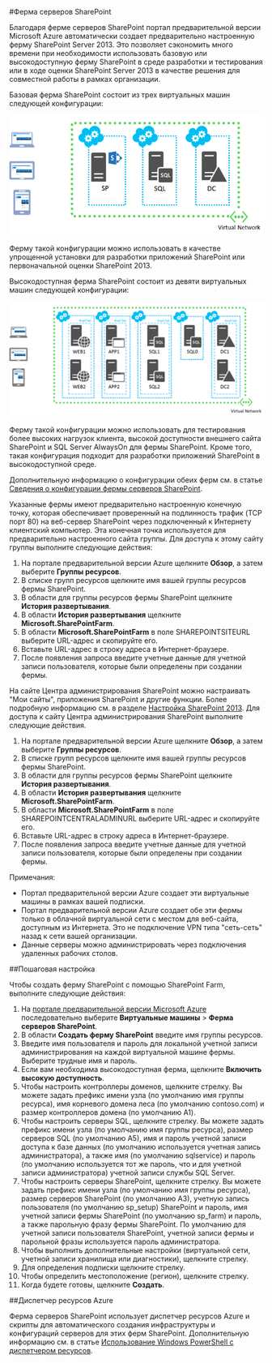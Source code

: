 ﻿<properties title="SharePoint Server Farm" pageTitle="Ферма серверов SharePoint" description="Describes the new SharePoint Server Farm feature available in the Azure Preview Portal" metaKeywords="" services="virtual-machines" solutions="" documentationCenter="" authors="josephd" videoId="" scriptId="" manager="timlt"/>

<tags ms.service="virtual-machines" ms.workload="infrastructure-services" ms.tgt_pltfrm="vm-sharepoint" ms.devlang="na" ms.topic="article" ms.date="10/20/2014" ms.author="josephd" />

#Ферма серверов SharePoint

Благодаря ферме серверов SharePoint портал предварительной версии Microsoft Azure автоматически создает предварительно настроенную ферму SharePoint Server 2013. Это позволяет сэкономить много времени при необходимости использовать базовую или высокодоступную ферму SharePoint в среде разработки и тестирования или в ходе оценки SharePoint Server 2013 в качестве решения для совместной работы в рамках организации.

Базовая ферма SharePoint состоит из трех виртуальных машин следующей конфигурации:

![sharepointfarm](./media/virtual-machines-sharepoint-farm-azure-preview/SPFarm_Basic.png)

Ферму такой конфигурации можно использовать в качестве упрощенной установки для разработки приложений SharePoint или первоначальной оценки SharePoint 2013.

Высокодоступная ферма SharePoint состоит из девяти виртуальных машин следующей конфигурации:

![sharepointfarm](./media/virtual-machines-sharepoint-farm-azure-preview/SPFarm_HighAvail.png)

Ферму такой конфигурации можно использовать для тестирования более высоких нагрузок клиента, высокой доступности внешнего сайта SharePoint и SQL Server AlwaysOn для фермы SharePoint. Кроме того, такая конфигурация подходит для разработки приложений SharePoint в высокодоступной среде.
 
Дополнительную информацию о конфигурации обеих ферм см. в статье [Сведения о конфигурации фермы серверов SharePoint](../virtual-machines-sharepoint-farm-config-azure-preview/).

Указанные фермы имеют предварительно настроенную конечную точку, которая обеспечивает проверенный на подлинность трафик (TCP порт 80) на веб-сервер SharePoint через подключенный к Интернету клиентский компьютер. Эта конечная точка используется для предварительно настроенного сайта группы. Для доступа к этому сайту группы выполните следующие действия:

1.	На портале предварительной версии Azure щелкните **Обзор**, а затем выберите **Группы ресурсов**. 
2.	В списке групп ресурсов щелкните имя вашей группы ресурсов фермы SharePoint.
3.	В области для группы ресурсов фермы SharePoint щелкните **История развертывания**. 
4.	В области **История развертывания** щелкните **Microsoft.SharePointFarm**.
5.	В области **Microsoft.SharePointFarm** в поле SHAREPOINTSITEURL выберите URL-адрес и скопируйте его. 
6.	Вставьте URL-адрес в строку адреса в Интернет-браузере.
7.	После появления запроса введите учетные данные для учетной записи пользователя, которые были определены при создании фермы.

На сайте Центра администрирования SharePoint можно настраивать "Мои сайты", приложения SharePoint и другие функции. Более подробную информацию см. в разделе [Настройка SharePoint 2013](http://technet.microsoft.com/library/ee836142.aspx).  Для доступа к сайту Центра администрирования SharePoint выполните следующие действия.

1.	На портале предварительной версии Azure щелкните **Обзор**, а затем выберите **Группы ресурсов**. 
2.	В списке групп ресурсов щелкните имя вашей группы ресурсов фермы SharePoint.
3.	В области для группы ресурсов фермы SharePoint щелкните **История развертывания**. 
4.	В области **История развертывания** щелкните **Microsoft.SharePointFarm**.
5.	В области **Microsoft.SharePointFarm** в поле SHAREPOINTCENTRALADMINURL выберите URL-адрес и скопируйте его. 
6.	Вставьте URL-адрес в строку адреса в Интернет-браузере.
7.	После появления запроса введите учетные данные для учетной записи пользователя, которые были определены при создании фермы.


Примечания:

- Портал предварительной версии Azure создает эти виртуальные машины в рамках вашей подписки.
- Портал предварительной версии Azure создает обе эти фермы только в облачной виртуальной сети с местом для веб-сайта, доступным из Интернета. Это не подключение VPN типа "сеть-сеть" назад к сети вашей организации. 
- Данные серверы можно администрировать через подключения удаленных рабочих столов.

##Пошаговая настройка

Чтобы создать ферму SharePoint с помощью SharePoint Farm, выполните следующие действия:

1. На [портале предварительной версии Microsoft Azure](https://portal.azure.com/) последовательно выберите **Виртуальные машины** > **Ферма серверов SharePoint**.
2. В области **Создать ферму SharePoint** введите имя группы ресурсов.
3. Введите имя пользователя и пароль для локальной учетной записи администрирования на каждой виртуальной машине фермы. Выберите трудные имя и пароль.
4. Если вам необходима высокодоступная ферма, щелкните **Включить высокую доступность**.
5. Чтобы настроить контроллеры доменов, щелкните стрелку. Вы можете задать префикс имени узла (по умолчанию имя группы ресурса), имя корневого домена леса (по умолчанию contoso.com) и размер контроллеров домена (по умолчанию A1).
6. Чтобы настроить серверы SQL, щелкните стрелку. Вы можете задать префикс имени узла (по умолчанию имя группы ресурса), размер серверов SQL (по умолчанию A5), имя и пароль учетной записи доступа к базе данных (по умолчанию используется учетная запись администратора), а также имя (по умолчанию sqlservice) и пароль (по умолчанию используется тот же пароль, что и для учетной записи администратора) учетной записи службы SQL Server.
7. Чтобы настроить серверы SharePoint, щелкните стрелку. Вы можете задать префикс имени узла (по умолчанию имя группы ресурса), размер серверов SharePoint (по умолчанию A3), учетную запись пользователя (по умолчанию sp_setup) SharePoint и пароль, имя учетной записи фермы SharePoint (по умолчанию sp_farm) и пароль, а также парольную фразу фермы SharePoint. По умолчанию для учетной записи пользователя SharePoint, учетной записи фермы и парольной фразы используется пароль администратора.
8. Чтобы выполнить дополнительные настройки (виртуальной сети, учетной записи хранилища или диагностики), щелкните стрелку.
9. Для определения подписки щелкните стрелку.
10. Чтобы определить местоположение (регион), щелкните стрелку.
11. Когда будете готовы, щелкните **Создать**.

##Диспетчер ресурсов Azure

Ферма серверов SharePoint использует диспетчер ресурсов Azure и скрипты для автоматического создания инфраструктуры и конфигураций серверов для этих ферм SharePoint. Дополнительную информацию см. в статье [Использование Windows PowerShell с диспетчером ресурсов](http://azure.microsoft.com/ru-ru/documentation/articles/powershell-azure-resource-manager/).


<!--HONumber=35.1-->

